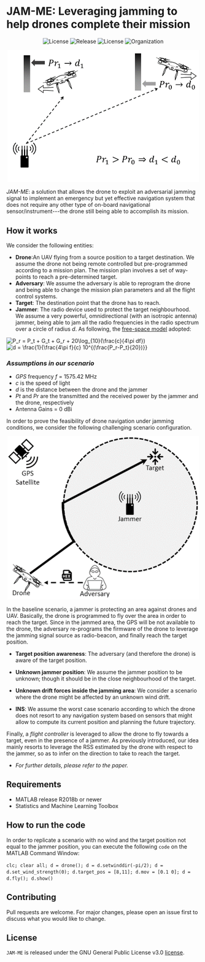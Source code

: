 # JAM-ME: Leveraging jamming to help drones complete their mission

<p align="center">
     <img alt="License" src="https://img.shields.io/static/v1.svg?label=license&message=GPL3&color=brightgreen">
     <img alt="Release" src="https://img.shields.io/static/v1.svg?label=release&message=1.0&color=blue">
     <img alt="License" src="https://img.shields.io/static/v1.svg?label=build&message=passing&color=brightgreen">
     <img alt="Organization" src="https://img.shields.io/static/v1.svg?label=org&message=CRI-LAB&color=blue">
</p>

<p align="center">
     <img alt="Setup Phase" src="./img/power_distance.png" width="500">
</p>

<em>JAM-ME</em>: a solution that allows the drone to exploit an adversarial jamming signal to implement an emergency but yet effective navigation system that does not require any other type of on-board navigational sensor/instrument---the drone still being able to accomplish its mission.

## How it works

We consider the following entities:
* **Drone**:An UAV flying from a source position to a target destination. We assume the drone not being remote controlled but pre-programmed according to a mission plan. The mission plan involves a set of way-points to reach a pre-determined target.
* **Adversary**: We assume the adversary is able to reprogram the drone and being able to change the mission plan parameters and all the flight control systems.
* **Target**: The destination point that the drone has to reach.
* **Jammer**: The radio device used to protect the target neighbourhood. We assume a very powerful, omnidirectional (with an isotropic antenna) jammer, being able to jam all the radio frequencies in the radio spectrum over a circle of radius *d*. As following, the <a href="https://en.wikipedia.org/wiki/Friis_transmission_equation">free-space model</a> adopted:

<img src="http://latex.codecogs.com/gif.latex?P_r&space;=&space;P_t&space;&plus;&space;G_t&space;&plus;&space;G_r&space;&plus;&space;20\log_{10}(\frac{c}{4\pi&space;df})" title="P_r = P_t + G_t + G_r + 20\log_{10}(\frac{c}{4\pi df})" />

<img src="http://latex.codecogs.com/gif.latex?d&space;=&space;\frac{1}{\frac{4\pi&space;f}{c}&space;10^{(\frac{P_r-P_t}{20})}}" title="d = \frac{1}{\frac{4\pi f}{c} 10^{(\frac{P_r-P_t}{20})}}" />

### *Assumptions in our scenario*
* *GPS* frequency *f* = 1575.42 MHz
* *c* is the speed of light
* *d* is the distance between the drone and the jammer
* *Pt* and *Pr* are the transmitted and the received power by the jammer and the drone, respectively
* Antenna Gains = 0 dBi

In order to prove the feasibility of drone navigation under jamming conditions, we consider the following challenging scenario configuration.

<p align="center">
     <img alt="Setup Phase" src="./img/scenario.png" width="500">
</p>

In the baseline scenario, a jammer is protecting an area against drones and UAV. Basically, the drone is programmed to fly over the area in order to reach the target. Since in the jammed area, the GPS will be not available to the drone, the adversary re-programs the firmware of the drone to leverage the jamming signal source as radio-beacon, and finally reach the target position.

* **Target position awareness**: The adversary (and therefore the drone) is aware of the target position. 

* **Unknown jammer position**: We assume the jammer position to be unknown; though it should be in the close neighbourhood of the target.

* **Unknown drift forces inside the jamming area**: We consider a scenario where the drone might be affected by an unknown wind drift.

* **INS**: We assume the worst case scenario according to which the drone does not resort to any navigation system based on sensors that might allow to compute its current position and planning the future trajectory. 

Finally, a *flight controller* is leveraged to allow the drone to fly towards a target, even in the presence of a jammer. As previously introduced, our idea mainly resorts to leverage the RSS estimated by the drone with respect to the jammer, so as to infer on the direction to take to reach the target.

* *For further details, please refer to the paper.*

## Requirements
* MATLAB release R2018b or newer
* Statistics and Machine Learning Toolbox

## How to run the code
In order to replicate a scenario with no wind and the target position not equal to the jammer position, you can execute the following `code` on the MATLAB Command Window:

`clc; clear all; d = drone(); d = d.setwinddir(-pi/2); d = d.set_wind_strength(0); d.target_pos = [8,11]; d.mov = [0.1 0]; d = d.fly(); d.show()
`

## Contributing
Pull requests are welcome. For major changes, please open an issue first to discuss what you would like to change.

## License
`JAM-ME` is released under the GNU General Public License v3.0 <a href="LICENSE">license</a>.
